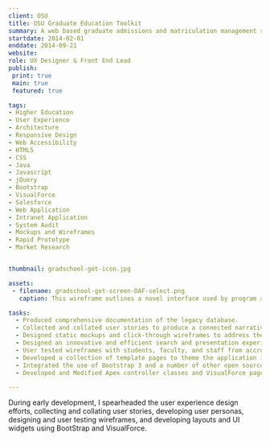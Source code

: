 ```yaml
---
client: OSU
title: OSU Graduate Education Toolkit
summary: A web based graduate admissions and matriculation management system.
startdate: 2014-02-01
enddate: 2014-09-21
website: 
role: UX Designer & Front End Lead
publish:
 print: true
 main: true 
 featured: true

tags:
- Higher Education
- User Experience
- Architecture
- Responsive Design
- Web Accessibility
- HTML5
- CSS
- Java
- Javascript
- jQuery
- Bootstrap
- VisualForce
- Salesforce
- Web Application
- Intranet Application
- System Audit
- Mockups and Wireframes
- Rapid Prototype
- Market Research


thumbnail: gradschool-get-icon.jpg

assets: 
 - filename: gradschool-get-screen-DAF-select.png
   caption: This wireframe outlines a novel interface used by program administrators to find and review graduate applicants. It makes use of a searchable, sortable, and configurable table whose state can be saved and restored by the user. It also shows that selected applicants in the table are displayed below the table for deeper comparison and review.

tasks: 
  - Produced comprehensive documentation of the legacy database.
  - Collected and collated user stories to produce a connected narrative, with personas.
  - Designed static mockups and click-through wireframes to address the product requirements.
  - Designed an innovative and efficient search and presentation experience for the applicant review process.
  - User tested wireframes with students, faculty, and staff from accross campus.
  - Developed a collection of template pages to theme the application in the standard OSU   website style.
  - Integrated the use of Bootstrap 3 and a number of other open source libraries on the   template pages.
  - Developed and Modified Apex controller classes and VisualForce pages to suit the UX requirements.

---
```


During early development, I spearheaded the user experience design efforts, collecting and collating user stories, developing user personas, designing and user testing wireframes, and developing layouts and UI widgets using BootStrap and VisualForce.
